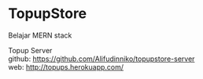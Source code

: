 # TopupStore

Belajar MERN stack

Topup Server 
<br/>
github: https://github.com/Alifudinniko/topupstore-server
<br/>
web: http://topups.herokuapp.com/
